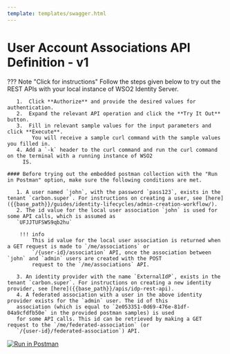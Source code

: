 ```yaml
---
template: templates/swagger.html
---
```


# User Account Associations API Definition - v1

??? Note "Click for instructions"
    Follow the steps given below to try out the REST APIs with your local instance of WSO2 Identity Server. 
    
       1.  Click **Authorize** and provide the desired values for authentication. 
       2.  Expand the relevant API operation and click the **Try It Out** button.  
       3.  Fill in relevant sample values for the input parameters and click **Execute**. 
            You will receive a sample curl command with the sample values you filled in. 
       4. Add a `-k` header to the curl command and run the curl command on the terminal with a running instance of WSO2
         IS. 
         
    #### Before trying out the embedded postman collection with the "Run in Postman" option, make sure the following conditions are met.
    
       1. A user named `john`, with the password `pass123`, exists in the tenant `carbon.super`. For instructions on creating a user, see [here]({{base_path}}/guides/identity-lifecycles/admin-creation-workflow/).
       2. The id value for the local user association `john` is used for some API calls, which is assumed as 
       `UFJJTUFSWS9qb2hu` 
       
        !!! info
            This id value for the local user association is returned when a GET request is made to `/me/associations` or 
            `/{user-id}/association` API, once the association between `john` and `admin` users are created with the POST 
            request to the `/me/associations` API. 
            
       3. An identity provider with the name `ExternalIdP`, exists in the tenant `carbon.super`. For instructions on creating a new identity provider, see [here]({{base_path}}/apis/idp-rest-api).
       4. A federated association with a user in the above identity provider exists for the `admin` user. The id of this 
       association (which is equal to `2e053351-0d69-476e-81df-04a9cfdfb50e` in the provided postman samples) is used 
       for some API calls. This id can be retrieved by making a GET request to the `/me/federated-association` (or 
       `/{user-id}/federated-association`) API.
     
<div id="swagger-ui"></div>
<script>

  // Begin Swagger UI call region
  const ui = SwaggerUIBundle({
    url: "{{base_path}}/apis/restapis/association.yaml",
    dom_id: '#swagger-ui',
    deepLinking: true,
    validatorUrl: null,
    presets: [
      SwaggerUIBundle.presets.apis,
      SwaggerUIStandalonePreset
    ],
    plugins: [
      SwaggerUIBundle.plugins.DownloadUrl
    ],
    layout: "StandaloneLayout"
  })
  // End Swagger UI call region

  window.ui = ui
</script>

[![Run in Postman](https://run.pstmn.io/button.svg)](https://app.getpostman.com/run-collection/ecd26c008975ebf4eafa)
